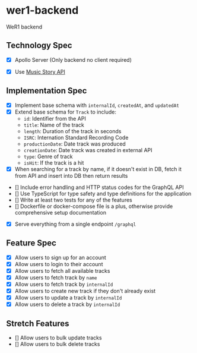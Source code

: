 # wer1-backend
WeR1 backend

## Technology Spec
- [x] Apollo Server (Only backend no client required)
- [x] Use [Music Story API](https://developers.music-story.com/developers)


## Implementation Spec
- [x] Implement base schema with `internalId`, `createdAt`, and `updatedAt`
- [x] Extend base schema for `Track` to include:
    - `id`: Identifier from the API
    - `title`: Name of the track
    - `length`: Duration of the track in seconds
    - `ISRC`: Internation Standard Recording Code
    - `productionDate`: Date track was produced
    - `creationDate`: Date track was created in external API
    - `type`: Genre of track
    - `isHit`: If the track is a hit
- [x] When searching for a track by name, if it doesn't exist in DB, fetch it from API and insert into DB then return results
- [] Include error handling and HTTP status codes for the GraphQL API
- [] Use TypeScript for type safety and type definitions for the application
- [] Write at least two tests for any of the features
- [] Dockerfile or docker-compose file is a plus, otherwise provide comprehensive setup documentation
- [x] Serve everything from a single endpoint `/graphql`

## Feature Spec
- [x] Allow users to  sign up for an account
- [x] Allow users to  login to their account
- [x] Allow users to fetch all available tracks
- [x] Allow users to fetch track by `name`
- [x] Allow users to fetch track by `internalId`
- [x] Allow users to create new track if they don't already exist
- [x] Allow users to update a track by `internalId`
- [x] Allow users to delete a track by `internalId`

## Stretch Features
- [] Allow users to bulk update tracks
- [] Allow users to bulk delete tracks


